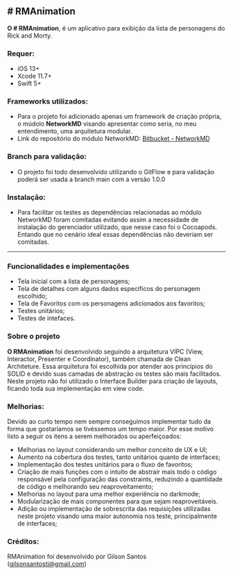 ## # RMAnimation

**O # RMAnimation**, é um aplicativo para exibição da lista de personagens do Rick and Morty.

### Requer:
- iOS 13+
- Xcode 11.7+
- Swift 5+

### Frameworks utilizados:
- Para o projeto foi adicionado apenas um framework de criação própria, o múdolo **NetworkMD** visando apresentar como seria, no meu entendimento, uma arquitetura modular.
- Link do repositório do módulo NetworkMD: [Bitbucket - NetworkMD](https://bitbucket.org/gilsonsantosti/networkmd/src/master/)

### Branch para validação:

- O projeto foi todo desenvolvido utilizando o GitFlow e para validação poderá ser usada a branch main com a versão 1.0.0

### Instalação:

- Para facilitar os testes as dependências relacionadas ao módulo NetworkMD foram comitadas evitando assim a necessidade de instalação do gerenciador utilizado, que nesse caso foi o Cocoapods. Entando que no cenário ideal essas dependências não deveriam ser comitadas.

---

### Funcionalidades e implementações
- Tela inicial com a lista de personagens;
- Tela de detalhes com alguns dados específicos do personagem escolhido;
- Tela de Favoritos com os personagens adicionados aos favoritos;
- Testes unitários;
- Testes de intefaces.

### Sobre o projeto

**O RMAnimation** foi desenvolvido seguindo a arquitetura VIPC (View, Interactor, Presenter e Coordinator), também chamada de Clean Architeture. Essa arquitetura foi escolhida por atender aos princípios do SOLID e devido suas camadas de abstração os testes são mais facilitados.
Neste projeto não foi utilizado o Interface Builder para criação de layouts, ficando toda sua implementação em view code.

### Melhorias:

Devido ao curto tempo nem sempre conseguimos implementar tudo da forma que gostaríamos se tivéssemos um tempo maior. Por esse motivo listo a seguir os itens a serem melhorados ou aperfeiçoados:

- Melhorias no layout considerando um melhor conceito de UX e UI;
- Aumento na cobertura dos testes, tanto unitários quanto de interfaces;
- Implementação dos testes unitários para o fluxo de favoritos;
- Criação de mais funções com o intuíto de abstrair mais todo o código responsável pela configuração das constraints, reduzindo a quantidade de código e melhorando seu reaproveitamento;
- Melhorias no layout para uma melhor experiência no darkmode;
- Modularização de mais componentes para que sejam reaproveitáveis.
- Adição ou implementação de sobrescrita das requisições utilizadas neste projeto visando uma maior autonomia nos teste, principalmente de interfaces;

### Créditos:

RMAnimation foi desenvolvido por Gilson Santos (gilsonsantosti@gmail.com)
